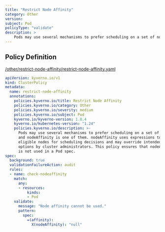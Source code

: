 ```yaml
---
title: "Restrict Node Affinity"
category: Other
version: 
subject: Pod
policyType: "validate"
description: >
    Pods may use several mechanisms to prefer scheduling on a set of nodes, and nodeAffinity is one of them. nodeAffinity uses expressions to select eligible nodes for scheduling decisions and may override intended placement options by cluster administrators. This policy ensures that nodeAffinity is not used in a Pod spec.
---
```


## Policy Definition
<a href="https://github.com/kyverno/policies/raw/main//other/restrict-node-affinity/restrict-node-affinity.yaml" target="-blank">/other/restrict-node-affinity/restrict-node-affinity.yaml</a>

```yaml
apiVersion: kyverno.io/v1
kind: ClusterPolicy
metadata:
  name: restrict-node-affinity
  annotations:
    policies.kyverno.io/title: Restrict Node Affinity
    policies.kyverno.io/category: Other
    policies.kyverno.io/severity: medium
    policies.kyverno.io/subject: Pod
    kyverno.io/kyverno-version: 1.8.4
    kyverno.io/kubernetes-version: "1.24"
    policies.kyverno.io/description: >-
      Pods may use several mechanisms to prefer scheduling on a set of nodes,
      and nodeAffinity is one of them. nodeAffinity uses expressions to select
      eligible nodes for scheduling decisions and may override intended placement
      options by cluster administrators. This policy ensures that nodeAffinity
      is not used in a Pod spec.
spec:
  background: true
  validationFailureAction: audit
  rules:
  - name: check-nodeaffinity
    match:
      any:
      - resources:
          kinds:
          - Pod
    validate:
      message: "Node affinity cannot be used."
      pattern:
        spec:
          =(affinity):
            X(nodeAffinity): "null"
```
